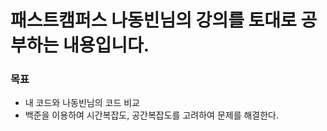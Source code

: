 # 패스트캠퍼스 나동빈님의 강의를 토대로 공부하는 내용입니다.

### 목표
- 내 코드와 나동빈님의 코드 비교
- 백준을 이용하여 시간복잡도, 공간복잡도를 고려하여 문제를 해결한다.